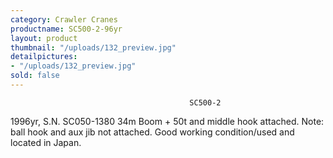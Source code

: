 ```yaml
---
category: Crawler Cranes
productname: SC500-2-96yr
layout: product
thumbnail: "/uploads/132_preview.jpg"
detailpictures:
- "/uploads/132_preview.jpg"
sold: false
---
```


                                            SC500-2
1996yr, S.N. SC050-1380
34m Boom + 50t and middle hook attached.
Note: ball hook and aux jib not attached.
Good working condition/used and located in Japan.


